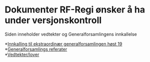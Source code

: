 # Dokumenter RF-Regi ønsker å ha under versjonskontroll

Siden inneholder vedtekter og Generalforsamlingens innkallelse

*[Innkalling til ekstraordinær generalforsamlingen høst 19](./generalforsamling/innkalling.pdf)  
*[Generalforsamlings referater](./generalforsamling/referater)  
*[Vedtekter/lover](./lover/lover.pdf)
